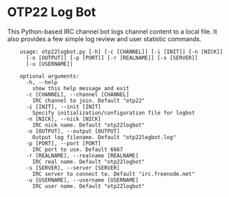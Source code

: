 OTP22 Log Bot
=============

This Python-based IRC channel bot logs channel content to a local file. 
It also provides a few simple log review and user statistic commands.

        usage: otp22logbot.py [-h] [-c [CHANNEL]] [-i [INIT]] [-n [NICK]]
          [-o [OUTPUT]] [-p [PORT]] [-r [REALNAME]] [-s [SERVER]]
          [-u [USERNAME]]

        optional arguments:
          -h, --help
            show this help message and exit
          -c [CHANNEL], --channel [CHANNEL]
            IRC channel to join. Default "otp22"
          -i [INIT], --init [INIT]
            Specify initialization/configuration file for logbot
          -n [NICK], --nick [NICK]
            IRC nick name. Default "otp22logbot"
          -o [OUTPUT], --output [OUTPUT]
            Output log filename. Default "otp22logbot.log"
          -p [PORT], --port [PORT]
            IRC port to use. Default 6667
          -r [REALNAME], --realname [REALNAME]
            IRC real name. Default "otp22logbot"
          -s [SERVER], --server [SERVER]
            IRC server to connect to. Default "irc.freenode.net"
          -u [USERNAME], --username [USERNAME]
            IRC user name. Default "otp22logbot"
